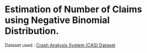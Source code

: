 # Estimation of Number of Claims using Negative Binomial Distribution.

Dataset used : [Crash Analysis System (CAS) Dataset](https://opendata-nzta.opendata.arcgis.com/datasets/NZTA::crash-analysis-system-cas-data-1)
